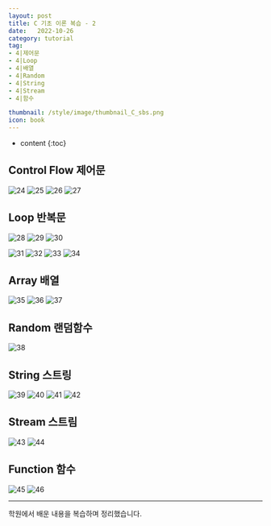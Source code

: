 ```yaml
---
layout: post
title: C 기초 이론 복습 - 2
date:   2022-10-26
category: tutorial
tag:
- 4|제어문
- 4|Loop
- 4|배열
- 4|Random
- 4|String
- 4|Stream
- 4|함수

thumbnail: /style/image/thumbnail_C_sbs.png
icon: book
---
```



* content
{:toc}

## Control Flow 제어문

![24](https://user-images.githubusercontent.com/116151781/235894141-b3224ad9-ca1a-4759-a32d-989077361b97.JPG)
![25](https://user-images.githubusercontent.com/116151781/235894160-a41f9f0b-fec2-49d0-9267-ad5b10a5e3b1.JPG)
![26](https://user-images.githubusercontent.com/116151781/235894785-e6ba4b07-ec73-4b31-b879-5a6b4bb7735f.JPG)
![27](https://user-images.githubusercontent.com/116151781/235894859-da3f5e05-2ab4-4a2e-beb2-88e9e1b9869a.JPG)


## Loop 반복문

![28](https://user-images.githubusercontent.com/116151781/235894960-f78ab54d-64f7-40ce-a778-91bbe08b389c.JPG)
![29](https://user-images.githubusercontent.com/116151781/235894993-61415440-83b3-4bc9-b12c-c392bfe6728a.JPG)
![30](https://user-images.githubusercontent.com/116151781/235895027-0511bfa5-8333-4dbb-92a3-d68f96665980.JPG)

![31](https://user-images.githubusercontent.com/116151781/235895077-83bc9f3b-a963-48ea-a313-94f9e69cd212.JPG)
![32](https://user-images.githubusercontent.com/116151781/235895096-8df2112c-c189-4b02-9f6b-42d7b0a8e3d2.JPG)
![33](https://user-images.githubusercontent.com/116151781/235895121-84d8b3ed-55b9-42a5-8e9b-2d704d59c7ac.JPG)
![34](https://user-images.githubusercontent.com/116151781/235895155-605c9c61-b292-40e1-8a61-ef9fe0f77829.JPG)


## Array 배열

![35](https://user-images.githubusercontent.com/116151781/235895199-009d7050-8303-463b-8431-839f3f23683d.JPG)
![36](https://user-images.githubusercontent.com/116151781/235895216-c09dbba2-9e33-43d2-ab1a-99ce69626e94.JPG)
![37](https://user-images.githubusercontent.com/116151781/235895251-1a72b01c-a7fd-440d-9622-acdfe1be2762.JPG)


## Random 랜덤함수

![38](https://user-images.githubusercontent.com/116151781/235895275-07d99f7f-4f0e-4086-a7a8-6768f0847e80.JPG)


## String 스트링

![39](https://user-images.githubusercontent.com/116151781/235895344-4646eb8e-4593-4db4-bcce-26de4da44102.JPG)
![40](https://user-images.githubusercontent.com/116151781/235895496-52fd74fd-9c17-4879-b636-bde70d048d97.JPG)
![41](https://user-images.githubusercontent.com/116151781/235895545-39480ca7-9869-4cf0-bf35-1f8ea23cb6c6.JPG)
![42](https://user-images.githubusercontent.com/116151781/235895569-26d4d1e5-ea40-4061-b21a-519249396fd4.JPG)


## Stream 스트림

![43](https://user-images.githubusercontent.com/116151781/235903380-1fa95335-0ae9-4506-9005-0432c45e52e0.JPG)
![44](https://user-images.githubusercontent.com/116151781/235903397-9dacda05-0d1f-409f-88b0-d57e2f4321f3.JPG)


## Function 함수

![45](https://user-images.githubusercontent.com/116151781/235903461-f8f19436-f766-4833-adef-ef94b5b2e477.JPG)
![46](https://user-images.githubusercontent.com/116151781/235903487-73b871a7-cac9-4fd8-a66f-4ced1f916c40.JPG)  
  
***
학원에서 배운 내용을 복습하며 정리했습니다.